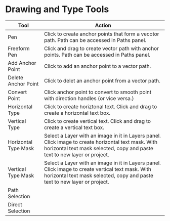 # Drawing and Type Tools

| Tool | Action |
| --- | --- |
| Pen | Click to create anchor points that form a vecotor path. Path can be accessed in Paths panel. |
| Freeform Pen | Click and drag to create vector path with anchor points. Path can be accessed in Paths panel. |
| Add Anchor Point | Click to add an anchor point to a vector path. |
| Delete Anchor Point | Click to delet an anchor point from a vector path. |
| Convert Point | Click anchor point to convert to smooth point with direction handles (or vice versa.) |
| Horizontal Type | Click to create horiztonal text. Click and drag to create a horizontal text box. |
| Vertical Type | Click to create vertical text. Click and drag to create a vertical text box. |
| Horizontal Type Mask | Select a Layer with an image in it in Layers panel. Click image to create horizontal text mask. With horizontal text mask selected, copy and paste text to new layer or project. |
| Vertical Type Mask | Select a Layer with an image in it in Layers panel. Click image to create vertical text mask. With horizontal text mask selected, copy and paste text to new layer or project. |
| Path Selection | |
| Direct Selection | |